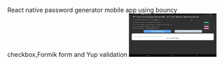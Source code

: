 React native password generator mobile app using bouncy checkbox,Formik form and Yup validation
<img src="image.jpg" alt="Image" width="200" height="100">

